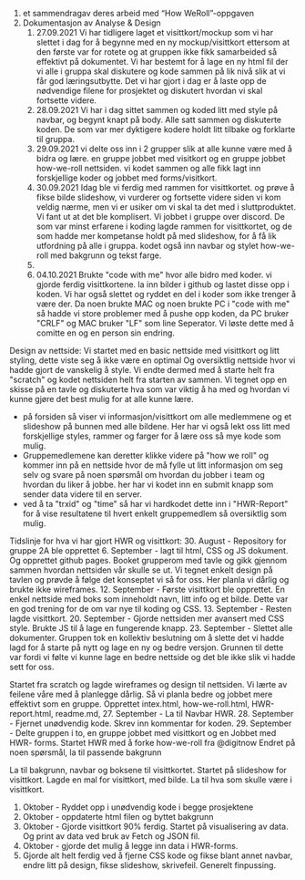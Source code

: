 1. et sammendragav deres arbeid med “How WeRoll”-oppgaven
2. Dokumentasjon av Analyse & Design
   1. 27.09.2021 Vi har tidligere laget et visittkort/mockup 
   som vi har slettet i dag for å begynne med en ny mockup/visittkort 
   ettersom at den første var for rotete og at gruppen ikke fikk 
   samarbeided så effektivt på dokumentet. Vi har bestemt for å
   lage en ny html fil der vi alle i gruppa skal diskutere og
   kode sammen på lik nivå slik at vi får god læringsutbytte.
   Det vi har gjort i dag er å laste opp de nødvendige filene
   for prosjektet og diskutert hvordan vi skal fortsette videre.
   2. 28.09.2021 Vi har i dag sittet sammen og koded litt med style på navbar, 
      og begynt knapt på body. Alle satt sammen og diskuterte koden. De som var 
      mer dyktigere kodere holdt litt tilbake og forklarte til gruppa. 
   3. 29.09.2021 vi delte oss inn i 2 grupper slik at alle kunne være med å bidra og lære.
      en gruppe jobbet med visitkort og en gruppe jobbet how-we-roll nettsiden.
      vi kodet sammen og alle fikk lagt inn forskjellige koder og jobbet med forms/visitkort.
   4. 30.09.2021 Idag ble vi ferdig med rammen for visittkortet. og prøve å fikse bilde slideshow, vi vurderer og fortsette videre siden vi kom veldig nærme, men vi er usiker om vi skal ta det med i sluttproduktet. 
   Vi fant ut at det ble komplisert. Vi jobbet i gruppe over discord. De som var minst erfarene i koding lagde rammen for visittkortet, 
   og de som hadde mer kompetanse holdt på med slideshow, for å få lik utfordning på alle i gruppa.
   kodet også inn navbar og stylet how-we-roll med bakgrunn og tekst farge.
   5. 
   5. 04.10.2021 Brukte "code with me" hvor alle bidro med koder. vi gjorde ferdig visittkortene. 
   la inn bilder i github og lastet disse opp i koden. Vi har også slettet og ryddet en del i koder 
   som ikke trenger å være der. Da noen brukte MAC og noen brukte PC i "code with me" så hadde vi
   store problemer med å pushe opp koden, da PC bruker "CRLF" og MAC bruker "LF" som line Seperator.
   Vi løste dette med å comitte en og en person sin endring.

Design av nettside:
Vi startet med en basic nettside med visittkort og litt styling, dette viste seg å ikke være en optimal
Og oversiktlig nettside hvor vi hadde gjort de vanskelig å style. Vi endte dermed med å starte helt fra 
"scratch" og kodet nettsiden helt fra starten av sammen. Vi tegnet opp en skisse på en tavle og diskuterte
hva som var viktig å ha med og hvordan vi kunne gjøre det best mulig for at alle kunne lære.
- på forsiden så viser vi informasjon/visittkort om alle medlemmene og et slideshow på bunnen med alle bildene.
Her har vi også lekt oss litt med forskjellige styles, rammer og farger for å lære oss så mye kode som mulig.
- Gruppemedlemene kan deretter klikke videre på "how we roll" og kommer inn på en nettside hvor de må fylle ut
litt informasjon om seg selv og svare på noen spørsmål om hvordan du jobber i team og hvordan du liker å jobbe.
her har vi kodet inn en submit knapp som sender data videre til en server.
- ved å ta "trxid" og "time" så har vi hardkodet dette inn i "HWR-Report" for å vise resultatene til hvert
enkelt gruppemedlem så oversiktlig som mulig.


Tidslinje for hva vi har gjort HWR og visittkort:
30. August - Repository for gruppe 2A ble opprettet
6. September - lagt til html, CSS og JS dokument. Og opprettet github pages. Booket grupperom med tavle og gikk gjennom sammen hvordan nettsiden vår skulle se ut. Vi tegnet enkelt design på tavlen og prøvde å følge det konseptet vi så for oss. Her planla vi dårlig og brukte ikke wireframes.
12. September -  Første visittkort ble opprettet. En enkel nettside med boks som inneholdt navn, litt info og et bilde. Dette var en god trening for de om var nye til koding og CSS.
13. September - Resten lagde visittkort.
20. September - Gjorde nettsiden mer avansert med CSS style. Brukte JS til å lage en fungerende knapp.
23. September - Slettet alle dokumenter. Gruppen tok en kollektiv beslutning om å slette det vi hadde lagd for å starte på nytt og lage en ny og bedre versjon.  Grunnen til dette var fordi vi følte vi kunne lage en bedre nettside og det ble ikke slik vi hadde sett for oss.

Startet fra scratch og lagde wireframes og design til nettsiden. Vi lærte av feilene våre med å planlegge dårlig. Så vi planla bedre og jobbet mere effektivt som en gruppe.
Opprettet intex.html, how-we-roll.html, HWR-report.html, readme.md,
27.	September - La til Navbar HWR.
28.	September - Fjernet unødvendig kode. Skrev inn kommentar for koden.
29.	September - Delte gruppen i to, en gruppe jobbet med visittkort og  en Jobbet med HWR- forms.
       Startet HWR med å forke how-we-roll fra @digitnow
       Endret på noen spørsmål, la til passende bakgrunn

La til bakgrunn, navbar og boksene til visittkortet.
Startet på slideshow for visittkort.
Lagde en mal for visittkort, med bilde. La til hva som skulle være i visittkort.
1.	Oktober - Ryddet opp i unødvendig kode i begge prosjektene
4.	Oktober - oppdaterte html filen og byttet bakgrunn
5.	Oktober - Gjorde visittkort 90% ferdig.
Startet på visualisering av data. Og print av data ved bruk av Fetch og JSON fil.
6.	Oktober - gjorde det mulig å legge inn data i HWR-forms.
7.	Gjorde alt helt ferdig ved å fjerne CSS kode og fikse blant annet navbar, endre litt på design, fikse slideshow, skrivefeil.  Generelt finpussing. 

